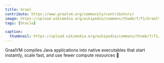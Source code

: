 ```yaml
---
title: Graal
contribute: https://www.graalvm.org/community/contributors/
image: https://upload.wikimedia.org/wikipedia/commons/thumb/f/f1/GraalVM_Logo_RGB.svg/1200px-GraalVM_Logo_RGB.svg.png
tags: [Oracle]

caption:
  thumbnail: https://upload.wikimedia.org/wikipedia/commons/thumb/f/f1/GraalVM_Logo_RGB.svg/1200px-GraalVM_Logo_RGB.svg.png
---
```


GraalVM compiles Java applications into native executables that start instantly, scale fast, and use fewer compute resources 🚀